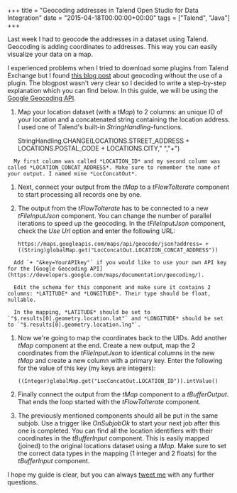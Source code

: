 +++
title = "Geocoding addresses in Talend Open Studio for Data Integration"
date = "2015-04-18T00:00:00+00:00"
tags = ["Talend", "Java"]
+++

Last week I had to geocode the addresses in a dataset using Talend. Geocoding is adding coordinates to addresses. This way you can easily visualize your data on a map.

I experienced problems when I tried to download some plugins from Talend Exchange but I found [this blog post](http://datacatalyst.blogspot.be/2011/01/custom-google-geocoder-using-talend.html) about geocoding without the use of a plugin. The blogpost wasn't very clear so I decided to write a step-by-step explanation which you can find below. In this guide, we will be using the [Google Geocoding API](https://developers.google.com/maps/documentation/geocoding/).

  1.	Map your location dataset (with a *tMap*) to 2 columns: an unique ID of your location and a concatenated string containing the location address. I used one of Talend's built-in *StringHandling*-functions.

          StringHandling.CHANGE(LOCATIONS.STREET_ADDRESS + LOCATIONS.POSTAL_CODE + LOCATIONS.CITY," ","+")

      My first column was called *LOCATION_ID* and my second column was called *LOCATION_CONCAT_ADDRESS*. Make sure to remember the name of your output. I named mine *LocConcatOut*.

  1.	Next, connect your output from the *tMap* to a *tFlowToIterate* component to start processing all records one by one.

  1.	The output from the *tFlowToIterate* has to be connected to a new *tFileInputJson* component. You can change the number of parallel iterations to speed up the geocoding. In the *tFileInputJson* component, check the *Use Url* option and enter the following URL:

            https://maps.googleapis.com/maps/api/geocode/json?address= + ((String)globalMap.get("LocConcatOut.LOCATION_CONCAT_ADDRESS"))

      Add `+ "&key=YourAPIkey"` if you would like to use your own API key for the [Google Geocoding API](https://developers.google.com/maps/documentation/geocoding/).

      Edit the schema for this component and make sure it contains 2 columns: *LATITUDE* and *LONGITUDE*. Their type should be float, nullable.

      In the mapping, *LATITUDE* should be set to `"$.results[0].geometry.location.lat"` and *LONGITUDE* should be set to `"$.results[0].geometry.location.lng"`.

  1.	Now we're going to map the coordinates back to the UIDs. Add another *tMap* component at the end. Create a new output, map the 2 coordinates from the *tFileInputJson* to identical columns in the new *tMap* and create a new column with a primary key. Enter the following for the value of this key (my keys are integers):

            ((Integer)globalMap.get("LocConcatOut.LOCATION_ID")).intValue()

  1.	Finally connect the output from the *tMap* component to a *tBufferOutput*. That ends the loop started with the *tFlowToIterate* component.

  1.	The previously mentioned components should all be put in the same subjob. Use a trigger like *OnSubjobOk* to start your next job after this one is completed. You can find all the location identifiers with their coordinates in the *tBufferInput* component. This is easily mapped (joined) to the original locations dataset using a *tMap*. Make sure to set the correct data types in the mapping (1 integer and 2 floats) for the *tBufferInput* component.

I hope my guide is clear, but you can always [tweet me](https://twitter.com/intent/tweet?text=@SamuelDebruyn%20) with any further questions.
